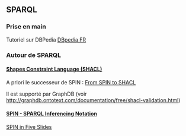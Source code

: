## SPARQL

### Prise en main

Tutoriel sur DBPedia [DBpedia FR](http://fr.dbpedia.org/sparqlTuto/tutoSparql.html)


### Autour de SPARQL

#### [Shapes Constraint Language (SHACL)](https://www.w3.org/TR/shacl/)

A priori le successeur de SPIN : [From SPIN to SHACL](https://spinrdf.org/spin-shacl.html)

Il est supporté par GraphDB (voir http://graphdb.ontotext.com/documentation/free/shacl-validation.html)

#### [SPIN - SPARQL Inferencing Notation](https://spinrdf.org/)

[SPIN in Five Slides](https://www.slideshare.net/HolgerKnublauch/spin-in-five-slides)